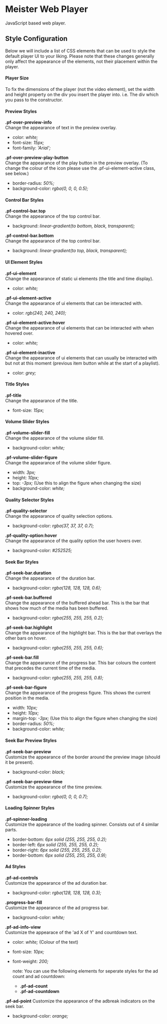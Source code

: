 # Meister Web Player #

JavaScript based web player.

## Style Configuration ##

Below we will include a list of CSS elements that can be used to style the default player UI to your liking. Please note that these changes generally only affect the appearance of the elements, not their placement within the player.

#### Player Size ####

To fix the dimensions of the player (not the video element), set the width and height property on the div you insert the player into. i.e. The div which you pass to the constructor.

#### Preview Styles ####

**.pf-over-preview-info**  
Change the appearance of text in the preview overlay.

* color: *white;*
* font-size: *15px;*
* font-family: *'Arial';*

**.pf-over-preview-play-button**  
Change the appearance of the play button in the preview overlay. (To change the colour of the icon please use the .pf-ui-element-active class, see below.)

* border-radius: *50%;*
* background-color: *rgba(0, 0, 0, 0.5);*

#### Control Bar Styles ####

**.pf-control-bar.top**  
Change the appearance of the top control bar.

* background: *linear-gradient(to bottom, black, transparent);*

**.pf-control-bar.bottom**  
Change the appearance of the top control bar.

* background: *linear-gradient(to top, black, transparent);*

#### UI Element Styles ####

**.pf-ui-element**  
Change the appearance of static ui elements (the title and time display).

* color: *white;*

**.pf-ui-element-active**  
Change the appearance of ui elements that can be interacted with.

* color: *rgb(240, 240, 240);*

**.pf-ui-element-active:hover**  
Change the appearance of ui elements that can be interacted with when hovered over.

* color: *white;*

**.pf-ui-element-inactive**  
Change the appearance of ui elements that can usually be interacted with but not at this moment (previous item button while at the start of a playlist).

* color: *grey;*

#### Title Styles ####

**.pf-title**  
Change the appearance of the title.

* font-size: *15px;*

#### Volume Slider Styles ####

**.pf-volume-slider-fill**  
Change the appearance of the volume slider fill.

* background-color: *white;*

**.pf-volume-slider-figure**  
Change the appearance of the volume slider figure.

* width: *3px;*
* height: *10px;*
* top: *-3px;* (Use this to align the figure when changing the size)
* background-color: *white;*

#### Quality Selector Styles ####

**.pf-quality-selector**  
Change the appearance of quality selection options.

* background-color: *rgba(37, 37, 37, 0.7);*

**.pf-quality-option:hover**  
Change the appearance of the quality option the user hovers over.

* background-color: *#252525;*

#### Seek Bar Styles ####

**.pf-seek-bar.duration**  
Change the appearance of the duration bar.

* background-color: *rgba(128, 128, 128, 0.6);*

**.pf-seek-bar.buffered**  
Change the appearance of the buffered ahead bar. This is the bar that shows how much of the media has been buffered.

* background-color: *rgba(255, 255, 255, 0.2);*

**.pf-seek-bar.highlight**  
Change the appearance of the highlight bar. This is the bar that overlays the other bars on hover.

* background-color: *rgba(255, 255, 255, 0.6);*

**.pf-seek-bar.fill**  
Change the appearance of the progress bar. This bar colours the content that precedes the current time of the media.

* background-color: *rgba(255, 255, 255, 0.8);*

**.pf-seek-bar-figure**  
Change the appearance of the progress figure. This shows the current position in the media.

* width: *10px;*
* height: *10px;*
* margin-top: *-3px;* (Use this to align the figure when changing the size)
* border-radius: *50%;*
* background-color: *white;*

#### Seek Bar Preview Styles ####

**.pf-seek-bar-preview**  
Customize the appearance of the border around the preview image (should it be present).

* background-color: *black;*

**.pf-seek-bar-preview-time**  
Customize the appearance of the time preview.

* background-color: *rgba(0, 0, 0, 0.7);*

#### Loading Spinner Styles ####

**.pf-spinner-loading**  
Customize the appearance of the loading spinner. Consists out of 4 similar parts.

* border-bottom: *6px solid (255, 255, 255, 0.2);*
* border-left: *6px solid (255, 255, 255, 0.2);*
* border-right: *6px solid (255, 255, 255, 0.2);*
* border-bottom: *6px solid (255, 255, 255, 0.9);*

#### Ad Styles ####

**.pf-ad-controls**  
Customize the appearance of the ad duration bar.  

* background-color: *rgba(128, 128, 128, 0.3);*

**.progress-bar-fill**  
Customize the appearance of the ad progress bar.

* background-color: *white;*

**.pf-ad-info-view**  
Customize the appearace of the 'ad X of Y' and countdown text.

* color: *white;* (Colour of the text)
* font-size: *10px;*
* font-weight: *200;*

    note: You can use the following elements for seperate styles for the ad count and ad countdown:

    * **.pf-ad-count**
    * **.pf-ad-countdown**

**.pf-ad-point**
Customize the appearance of the adbreak indicators on the seek bar.

* background-color: *orange;*
